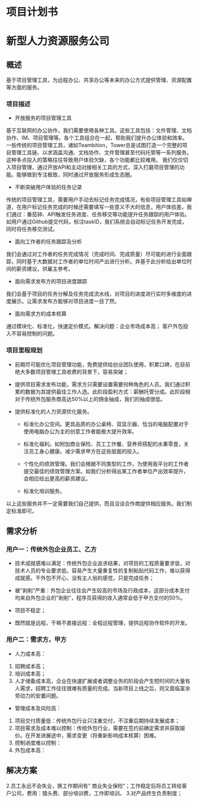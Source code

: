 # 项目计划书

# 新型人力资源服务公司

## 概述

基于项目管理工具，为远程办公、共享办公等未来的办公方式提供管理、资源配置等方面的服务。

### 项目描述

* 开放服务的项目管理工具

基于互联网的办公协作，我们需要使用各种工具。这些工具包括：文件管理、文档协作、IM、项目管理等。各个工具组合在一起，帮助我们提升办公体验和效率。
一些传统的项目管理工具，诸如Teambition，Tower总是试图打造一个完整的项目管理工具链、以求涵盖沟通、文档协作、文件管理甚至代码托管等一系列服务。这种多点投入的策略往往导致用户体验欠缺，各个功能都比较难用。
我们仅仅切入项目管理，通过开放API和主动对接相关工具的方式，深入打磨项目管理的功能。能够做到专注极致，同时通过开放服务形成生态圈。


* 不断突破用户体验的任务记录

传统的项目管理工具，需要用户手动去标记任务完成情况，有些项目管理工具如禅道，在用户标记任务完成的时候还需要填写一些意义不大的信息，用户体验差。我们通过：番茄钟、API触发任务进度、任务移交等功能提升任务跟踪的用户体验。如用户通过Github提交代码，标注taskID，我们系统会自动标记任务开发完成，同时将任务移交测试。


* 面向工作者的任务跟踪及分析

我们会通过对工作者的任务完成情况（完成时间、完成质量）尽可能的进行全面跟踪，同时基于大数据对工作者的单位时间产出进行分析。并基于此分析给出单位时间的薪资建议，供雇主参考。


* 面向需求发布方的项目进度跟踪

我们会基于项目的任务分解及任务完成流水线，对项目的进度进行实时多维度的进度展示。让需求发布方能够对项目进度一目了然。

* 面向需求方的成本核算

通过模块化、标准化，快速定价模式。解决问题：企业市场成本高； 客户外包投入不容易控制的问题。

### 项目里程规划

* 前期尽可能优化项目管理功能，免费提供给创业团队使用，积累口碑，在目前绝大多数项目管理工具收费的背景下，容易突破；

* 提供项目需求发布功能，需求方只需要设置需要何种角色的人员。我们通过积累的数据为其提供最佳工作人选。此阶段盈利方式：薪酬托管分成。此阶段相对于传统外包服务商高达50%以上的佣金抽成，我们的抽成很低。
* 提供标准化的人力资源优化服务。

    * 标准化办公空间。更具品质的办公桌椅、双显示器、恰当的电脑配置对于使用电脑办公为主的创意工作者能极大提升效率。

    * 标准化福利。如附加商业保险、员工工作餐、营养师搭配的水果零食，关注员工身心健康。减少需求甲方在这些层面的投入。

    * 个性化的绩效管理。我们会根据不同类型的工作，为使用我平台的工作者提交最佳的绩效管理方案。如我们分析得出某工作者单位产出效率提升，会相应给出更高的薪资建议。

    * 标准化培训服务。

以上这些服务并不一定需要我们自己提供，而且洽谈合作商提供相应服务。我们制定标准即可。

## 需求分析

### 用户一：传统外包企业员工、乙方

* 技术成就感难以满足：传统外包企业追求结果，对项目的工程质量要求低，对技术人员的专业要求低。容易产生大量重复性的复制粘贴代码工作，难以获得成就感。干外包不开心，没有主人翁的感觉，只是完成任务；

* 被”剥削“严重：外包企业往往会产生较高的市场及行政成本，这部分成本支付均来自外包企业的”剥削“，程序员获得的收入通常会低于甲方支付的50%。

* 项目不稳定；

* 既然就是远程，干嘛不直接远程：全程远程管理，提供远程协作软件的开发。

### 用户二：需求方，甲方

* 人力成本高：

1. 招聘成本高；
2. 培训成本高；
3. 人才储备成本高，企业在快速扩展或者调整业务的阶段会产生短时间的大量有人需求，招聘工作往往很难有质量的完成。当新项目上线之后，则又面临富余劳动力的安置问题。

* 管理成本及风险高：

1. 项目交付质量低：传统外包行业只注重交付，不注重后期持续发展成本；
2. 项目需求及成本难以控制：传统外包行业，需要在签约前确定需求并获取报价。在开发进展途中，需求变更（将重新影响成本核算）困难。
3. 控制进度难以控制：
4. 外包成本高：

## 解决方案


2.员工永远不会失业，换工作期间有” 商业失业保险”；工作稳定后将员工转给客户公司，费用：猎头费、部分培训费，工作即培训。
3.对产品终生负责制度；



